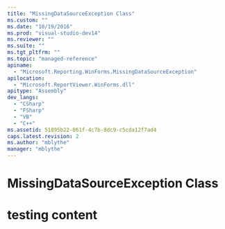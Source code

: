 ```yaml
---
title: "MissingDataSourceException Class"
ms.custom: ""
ms.date: "10/19/2016"
ms.prod: "visual-studio-dev14"
ms.reviewer: ""
ms.suite: ""
ms.tgt_pltfrm: ""
ms.topic: "managed-reference"
apiname: 
  - "Microsoft.Reporting.WinForms.MissingDataSourceException"
apilocation: 
  - "Microsoft.ReportViewer.WinForms.dll"
apitype: "Assembly"
dev_langs: 
  - "CSharp"
  - "FSharp"
  - "VB"
  - "C++"
ms.assetid: 51895b22-061f-4c7b-8dc9-c5cda12f7ad4
caps.latest.revision: 2
ms.author: "mblythe"
manager: "mblythe"
---
```

# MissingDataSourceException Class
# testing content